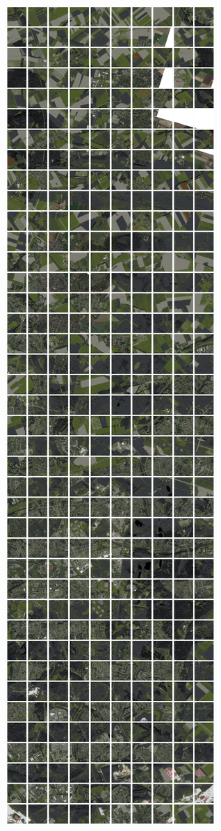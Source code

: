 <html>
<div>
<img src="https://github.com/HakkaTjakka/NL_TILE_MAP/blob/main/18/623/-1017/r.6230.-10170.png" height="44" width="44">
<img src="https://github.com/HakkaTjakka/NL_TILE_MAP/blob/main/18/623/-1017/r.6231.-10170.png" height="44" width="44">
<img src="https://github.com/HakkaTjakka/NL_TILE_MAP/blob/main/18/623/-1017/r.6232.-10170.png" height="44" width="44">
<img src="https://github.com/HakkaTjakka/NL_TILE_MAP/blob/main/18/623/-1017/r.6233.-10170.png" height="44" width="44">
<img src="https://github.com/HakkaTjakka/NL_TILE_MAP/blob/main/18/623/-1017/r.6234.-10170.png" height="44" width="44">
<img src="https://github.com/HakkaTjakka/NL_TILE_MAP/blob/main/18/623/-1017/r.6235.-10170.png" height="44" width="44">
<img src="https://github.com/HakkaTjakka/NL_TILE_MAP/blob/main/18/623/-1017/r.6236.-10170.png" height="44" width="44">
<img src="https://github.com/HakkaTjakka/NL_TILE_MAP/blob/main/18/623/-1017/r.6237.-10170.png" height="44" width="44">
<img src="https://github.com/HakkaTjakka/NL_TILE_MAP/blob/main/18/623/-1017/r.6238.-10170.png" height="44" width="44">
<img src="https://github.com/HakkaTjakka/NL_TILE_MAP/blob/main/18/623/-1017/r.6239.-10170.png" height="44" width="44">
<img src="https://github.com/HakkaTjakka/NL_TILE_MAP/blob/main/18/624/-1017/r.6240.-10170.png" height="44" width="44">
<img src="https://github.com/HakkaTjakka/NL_TILE_MAP/blob/main/18/624/-1017/r.6241.-10170.png" height="44" width="44">
<img src="https://github.com/HakkaTjakka/NL_TILE_MAP/blob/main/18/624/-1017/r.6242.-10170.png" height="44" width="44">
<img src="https://github.com/HakkaTjakka/NL_TILE_MAP/blob/main/18/624/-1017/r.6243.-10170.png" height="44" width="44">
<img src="https://github.com/HakkaTjakka/NL_TILE_MAP/blob/main/18/624/-1017/r.6244.-10170.png" height="44" width="44">
<img src="https://github.com/HakkaTjakka/NL_TILE_MAP/blob/main/18/624/-1017/r.6245.-10170.png" height="44" width="44">
<img src="https://github.com/HakkaTjakka/NL_TILE_MAP/blob/main/18/624/-1017/r.6246.-10170.png" height="44" width="44">
<img src="https://github.com/HakkaTjakka/NL_TILE_MAP/blob/main/18/624/-1017/r.6247.-10170.png" height="44" width="44">
<img src="https://github.com/HakkaTjakka/NL_TILE_MAP/blob/main/18/624/-1017/r.6248.-10170.png" height="44" width="44">
<img src="https://github.com/HakkaTjakka/NL_TILE_MAP/blob/main/18/624/-1017/r.6249.-10170.png" height="44" width="44">
<br>
<img src="https://github.com/HakkaTjakka/NL_TILE_MAP/blob/main/18/623/-1017/r.6230.-10169.png" height="44" width="44">
<img src="https://github.com/HakkaTjakka/NL_TILE_MAP/blob/main/18/623/-1017/r.6231.-10169.png" height="44" width="44">
<img src="https://github.com/HakkaTjakka/NL_TILE_MAP/blob/main/18/623/-1017/r.6232.-10169.png" height="44" width="44">
<img src="https://github.com/HakkaTjakka/NL_TILE_MAP/blob/main/18/623/-1017/r.6233.-10169.png" height="44" width="44">
<img src="https://github.com/HakkaTjakka/NL_TILE_MAP/blob/main/18/623/-1017/r.6234.-10169.png" height="44" width="44">
<img src="https://github.com/HakkaTjakka/NL_TILE_MAP/blob/main/18/623/-1017/r.6235.-10169.png" height="44" width="44">
<img src="https://github.com/HakkaTjakka/NL_TILE_MAP/blob/main/18/623/-1017/r.6236.-10169.png" height="44" width="44">
<img src="https://github.com/HakkaTjakka/NL_TILE_MAP/blob/main/18/623/-1017/r.6237.-10169.png" height="44" width="44">
<img src="https://github.com/HakkaTjakka/NL_TILE_MAP/blob/main/18/623/-1017/r.6238.-10169.png" height="44" width="44">
<img src="https://github.com/HakkaTjakka/NL_TILE_MAP/blob/main/18/623/-1017/r.6239.-10169.png" height="44" width="44">
<img src="https://github.com/HakkaTjakka/NL_TILE_MAP/blob/main/18/624/-1017/r.6240.-10169.png" height="44" width="44">
<img src="https://github.com/HakkaTjakka/NL_TILE_MAP/blob/main/18/624/-1017/r.6241.-10169.png" height="44" width="44">
<img src="https://github.com/HakkaTjakka/NL_TILE_MAP/blob/main/18/624/-1017/r.6242.-10169.png" height="44" width="44">
<img src="https://github.com/HakkaTjakka/NL_TILE_MAP/blob/main/18/624/-1017/r.6243.-10169.png" height="44" width="44">
<img src="https://github.com/HakkaTjakka/NL_TILE_MAP/blob/main/18/624/-1017/r.6244.-10169.png" height="44" width="44">
<img src="https://github.com/HakkaTjakka/NL_TILE_MAP/blob/main/18/624/-1017/r.6245.-10169.png" height="44" width="44">
<img src="https://github.com/HakkaTjakka/NL_TILE_MAP/blob/main/18/624/-1017/r.6246.-10169.png" height="44" width="44">
<img src="https://github.com/HakkaTjakka/NL_TILE_MAP/blob/main/18/624/-1017/r.6247.-10169.png" height="44" width="44">
<img src="https://github.com/HakkaTjakka/NL_TILE_MAP/blob/main/18/624/-1017/r.6248.-10169.png" height="44" width="44">
<img src="https://github.com/HakkaTjakka/NL_TILE_MAP/blob/main/18/624/-1017/r.6249.-10169.png" height="44" width="44">
<br>
<img src="https://github.com/HakkaTjakka/NL_TILE_MAP/blob/main/18/623/-1017/r.6230.-10168.png" height="44" width="44">
<img src="https://github.com/HakkaTjakka/NL_TILE_MAP/blob/main/18/623/-1017/r.6231.-10168.png" height="44" width="44">
<img src="https://github.com/HakkaTjakka/NL_TILE_MAP/blob/main/18/623/-1017/r.6232.-10168.png" height="44" width="44">
<img src="https://github.com/HakkaTjakka/NL_TILE_MAP/blob/main/18/623/-1017/r.6233.-10168.png" height="44" width="44">
<img src="https://github.com/HakkaTjakka/NL_TILE_MAP/blob/main/18/623/-1017/r.6234.-10168.png" height="44" width="44">
<img src="https://github.com/HakkaTjakka/NL_TILE_MAP/blob/main/18/623/-1017/r.6235.-10168.png" height="44" width="44">
<img src="https://github.com/HakkaTjakka/NL_TILE_MAP/blob/main/18/623/-1017/r.6236.-10168.png" height="44" width="44">
<img src="https://github.com/HakkaTjakka/NL_TILE_MAP/blob/main/18/623/-1017/r.6237.-10168.png" height="44" width="44">
<img src="https://github.com/HakkaTjakka/NL_TILE_MAP/blob/main/18/623/-1017/r.6238.-10168.png" height="44" width="44">
<img src="https://github.com/HakkaTjakka/NL_TILE_MAP/blob/main/18/623/-1017/r.6239.-10168.png" height="44" width="44">
<img src="https://github.com/HakkaTjakka/NL_TILE_MAP/blob/main/18/624/-1017/r.6240.-10168.png" height="44" width="44">
<img src="https://github.com/HakkaTjakka/NL_TILE_MAP/blob/main/18/624/-1017/r.6241.-10168.png" height="44" width="44">
<img src="https://github.com/HakkaTjakka/NL_TILE_MAP/blob/main/18/624/-1017/r.6242.-10168.png" height="44" width="44">
<img src="https://github.com/HakkaTjakka/NL_TILE_MAP/blob/main/18/624/-1017/r.6243.-10168.png" height="44" width="44">
<img src="https://github.com/HakkaTjakka/NL_TILE_MAP/blob/main/18/624/-1017/r.6244.-10168.png" height="44" width="44">
<img src="https://github.com/HakkaTjakka/NL_TILE_MAP/blob/main/18/624/-1017/r.6245.-10168.png" height="44" width="44">
<img src="https://github.com/HakkaTjakka/NL_TILE_MAP/blob/main/18/624/-1017/r.6246.-10168.png" height="44" width="44">
<img src="https://github.com/HakkaTjakka/NL_TILE_MAP/blob/main/18/624/-1017/r.6247.-10168.png" height="44" width="44">
<img src="https://github.com/HakkaTjakka/NL_TILE_MAP/blob/main/18/624/-1017/r.6248.-10168.png" height="44" width="44">
<img src="https://github.com/HakkaTjakka/NL_TILE_MAP/blob/main/18/624/-1017/r.6249.-10168.png" height="44" width="44">
<br>
<img src="https://github.com/HakkaTjakka/NL_TILE_MAP/blob/main/18/623/-1017/r.6230.-10167.png" height="44" width="44">
<img src="https://github.com/HakkaTjakka/NL_TILE_MAP/blob/main/18/623/-1017/r.6231.-10167.png" height="44" width="44">
<img src="https://github.com/HakkaTjakka/NL_TILE_MAP/blob/main/18/623/-1017/r.6232.-10167.png" height="44" width="44">
<img src="https://github.com/HakkaTjakka/NL_TILE_MAP/blob/main/18/623/-1017/r.6233.-10167.png" height="44" width="44">
<img src="https://github.com/HakkaTjakka/NL_TILE_MAP/blob/main/18/623/-1017/r.6234.-10167.png" height="44" width="44">
<img src="https://github.com/HakkaTjakka/NL_TILE_MAP/blob/main/18/623/-1017/r.6235.-10167.png" height="44" width="44">
<img src="https://github.com/HakkaTjakka/NL_TILE_MAP/blob/main/18/623/-1017/r.6236.-10167.png" height="44" width="44">
<img src="https://github.com/HakkaTjakka/NL_TILE_MAP/blob/main/18/623/-1017/r.6237.-10167.png" height="44" width="44">
<img src="https://github.com/HakkaTjakka/NL_TILE_MAP/blob/main/18/623/-1017/r.6238.-10167.png" height="44" width="44">
<img src="https://github.com/HakkaTjakka/NL_TILE_MAP/blob/main/18/623/-1017/r.6239.-10167.png" height="44" width="44">
<img src="https://github.com/HakkaTjakka/NL_TILE_MAP/blob/main/18/624/-1017/r.6240.-10167.png" height="44" width="44">
<img src="https://github.com/HakkaTjakka/NL_TILE_MAP/blob/main/18/624/-1017/r.6241.-10167.png" height="44" width="44">
<img src="https://github.com/HakkaTjakka/NL_TILE_MAP/blob/main/18/624/-1017/r.6242.-10167.png" height="44" width="44">
<img src="https://github.com/HakkaTjakka/NL_TILE_MAP/blob/main/18/624/-1017/r.6243.-10167.png" height="44" width="44">
<img src="https://github.com/HakkaTjakka/NL_TILE_MAP/blob/main/18/624/-1017/r.6244.-10167.png" height="44" width="44">
<img src="https://github.com/HakkaTjakka/NL_TILE_MAP/blob/main/18/624/-1017/r.6245.-10167.png" height="44" width="44">
<img src="https://github.com/HakkaTjakka/NL_TILE_MAP/blob/main/18/624/-1017/r.6246.-10167.png" height="44" width="44">
<img src="https://github.com/HakkaTjakka/NL_TILE_MAP/blob/main/18/624/-1017/r.6247.-10167.png" height="44" width="44">
<img src="https://github.com/HakkaTjakka/NL_TILE_MAP/blob/main/18/624/-1017/r.6248.-10167.png" height="44" width="44">
<img src="https://github.com/HakkaTjakka/NL_TILE_MAP/blob/main/18/624/-1017/r.6249.-10167.png" height="44" width="44">
<br>
<img src="https://github.com/HakkaTjakka/NL_TILE_MAP/blob/main/18/623/-1017/r.6230.-10166.png" height="44" width="44">
<img src="https://github.com/HakkaTjakka/NL_TILE_MAP/blob/main/18/623/-1017/r.6231.-10166.png" height="44" width="44">
<img src="https://github.com/HakkaTjakka/NL_TILE_MAP/blob/main/18/623/-1017/r.6232.-10166.png" height="44" width="44">
<img src="https://github.com/HakkaTjakka/NL_TILE_MAP/blob/main/18/623/-1017/r.6233.-10166.png" height="44" width="44">
<img src="https://github.com/HakkaTjakka/NL_TILE_MAP/blob/main/18/623/-1017/r.6234.-10166.png" height="44" width="44">
<img src="https://github.com/HakkaTjakka/NL_TILE_MAP/blob/main/18/623/-1017/r.6235.-10166.png" height="44" width="44">
<img src="https://github.com/HakkaTjakka/NL_TILE_MAP/blob/main/18/623/-1017/r.6236.-10166.png" height="44" width="44">
<img src="https://github.com/HakkaTjakka/NL_TILE_MAP/blob/main/18/623/-1017/r.6237.-10166.png" height="44" width="44">
<img src="https://github.com/HakkaTjakka/NL_TILE_MAP/blob/main/18/623/-1017/r.6238.-10166.png" height="44" width="44">
<img src="https://github.com/HakkaTjakka/NL_TILE_MAP/blob/main/18/623/-1017/r.6239.-10166.png" height="44" width="44">
<img src="https://github.com/HakkaTjakka/NL_TILE_MAP/blob/main/18/624/-1017/r.6240.-10166.png" height="44" width="44">
<img src="https://github.com/HakkaTjakka/NL_TILE_MAP/blob/main/18/624/-1017/r.6241.-10166.png" height="44" width="44">
<img src="https://github.com/HakkaTjakka/NL_TILE_MAP/blob/main/18/624/-1017/r.6242.-10166.png" height="44" width="44">
<img src="https://github.com/HakkaTjakka/NL_TILE_MAP/blob/main/18/624/-1017/r.6243.-10166.png" height="44" width="44">
<img src="https://github.com/HakkaTjakka/NL_TILE_MAP/blob/main/18/624/-1017/r.6244.-10166.png" height="44" width="44">
<img src="https://github.com/HakkaTjakka/NL_TILE_MAP/blob/main/18/624/-1017/r.6245.-10166.png" height="44" width="44">
<img src="https://github.com/HakkaTjakka/NL_TILE_MAP/blob/main/18/624/-1017/r.6246.-10166.png" height="44" width="44">
<img src="https://github.com/HakkaTjakka/NL_TILE_MAP/blob/main/18/624/-1017/r.6247.-10166.png" height="44" width="44">
<img src="https://github.com/HakkaTjakka/NL_TILE_MAP/blob/main/18/624/-1017/r.6248.-10166.png" height="44" width="44">
<img src="https://github.com/HakkaTjakka/NL_TILE_MAP/blob/main/18/624/-1017/r.6249.-10166.png" height="44" width="44">
<br>
<img src="https://github.com/HakkaTjakka/NL_TILE_MAP/blob/main/18/623/-1017/r.6230.-10165.png" height="44" width="44">
<img src="https://github.com/HakkaTjakka/NL_TILE_MAP/blob/main/18/623/-1017/r.6231.-10165.png" height="44" width="44">
<img src="https://github.com/HakkaTjakka/NL_TILE_MAP/blob/main/18/623/-1017/r.6232.-10165.png" height="44" width="44">
<img src="https://github.com/HakkaTjakka/NL_TILE_MAP/blob/main/18/623/-1017/r.6233.-10165.png" height="44" width="44">
<img src="https://github.com/HakkaTjakka/NL_TILE_MAP/blob/main/18/623/-1017/r.6234.-10165.png" height="44" width="44">
<img src="https://github.com/HakkaTjakka/NL_TILE_MAP/blob/main/18/623/-1017/r.6235.-10165.png" height="44" width="44">
<img src="https://github.com/HakkaTjakka/NL_TILE_MAP/blob/main/18/623/-1017/r.6236.-10165.png" height="44" width="44">
<img src="https://github.com/HakkaTjakka/NL_TILE_MAP/blob/main/18/623/-1017/r.6237.-10165.png" height="44" width="44">
<img src="https://github.com/HakkaTjakka/NL_TILE_MAP/blob/main/18/623/-1017/r.6238.-10165.png" height="44" width="44">
<img src="https://github.com/HakkaTjakka/NL_TILE_MAP/blob/main/18/623/-1017/r.6239.-10165.png" height="44" width="44">
<img src="https://github.com/HakkaTjakka/NL_TILE_MAP/blob/main/18/624/-1017/r.6240.-10165.png" height="44" width="44">
<img src="https://github.com/HakkaTjakka/NL_TILE_MAP/blob/main/18/624/-1017/r.6241.-10165.png" height="44" width="44">
<img src="https://github.com/HakkaTjakka/NL_TILE_MAP/blob/main/18/624/-1017/r.6242.-10165.png" height="44" width="44">
<img src="https://github.com/HakkaTjakka/NL_TILE_MAP/blob/main/18/624/-1017/r.6243.-10165.png" height="44" width="44">
<img src="https://github.com/HakkaTjakka/NL_TILE_MAP/blob/main/18/624/-1017/r.6244.-10165.png" height="44" width="44">
<img src="https://github.com/HakkaTjakka/NL_TILE_MAP/blob/main/18/624/-1017/r.6245.-10165.png" height="44" width="44">
<img src="https://github.com/HakkaTjakka/NL_TILE_MAP/blob/main/18/624/-1017/r.6246.-10165.png" height="44" width="44">
<img src="https://github.com/HakkaTjakka/NL_TILE_MAP/blob/main/18/624/-1017/r.6247.-10165.png" height="44" width="44">
<img src="https://github.com/HakkaTjakka/NL_TILE_MAP/blob/main/18/624/-1017/r.6248.-10165.png" height="44" width="44">
<img src="https://github.com/HakkaTjakka/NL_TILE_MAP/blob/main/18/624/-1017/r.6249.-10165.png" height="44" width="44">
<br>
<img src="https://github.com/HakkaTjakka/NL_TILE_MAP/blob/main/18/623/-1017/r.6230.-10164.png" height="44" width="44">
<img src="https://github.com/HakkaTjakka/NL_TILE_MAP/blob/main/18/623/-1017/r.6231.-10164.png" height="44" width="44">
<img src="https://github.com/HakkaTjakka/NL_TILE_MAP/blob/main/18/623/-1017/r.6232.-10164.png" height="44" width="44">
<img src="https://github.com/HakkaTjakka/NL_TILE_MAP/blob/main/18/623/-1017/r.6233.-10164.png" height="44" width="44">
<img src="https://github.com/HakkaTjakka/NL_TILE_MAP/blob/main/18/623/-1017/r.6234.-10164.png" height="44" width="44">
<img src="https://github.com/HakkaTjakka/NL_TILE_MAP/blob/main/18/623/-1017/r.6235.-10164.png" height="44" width="44">
<img src="https://github.com/HakkaTjakka/NL_TILE_MAP/blob/main/18/623/-1017/r.6236.-10164.png" height="44" width="44">
<img src="https://github.com/HakkaTjakka/NL_TILE_MAP/blob/main/18/623/-1017/r.6237.-10164.png" height="44" width="44">
<img src="https://github.com/HakkaTjakka/NL_TILE_MAP/blob/main/18/623/-1017/r.6238.-10164.png" height="44" width="44">
<img src="https://github.com/HakkaTjakka/NL_TILE_MAP/blob/main/18/623/-1017/r.6239.-10164.png" height="44" width="44">
<img src="https://github.com/HakkaTjakka/NL_TILE_MAP/blob/main/18/624/-1017/r.6240.-10164.png" height="44" width="44">
<img src="https://github.com/HakkaTjakka/NL_TILE_MAP/blob/main/18/624/-1017/r.6241.-10164.png" height="44" width="44">
<img src="https://github.com/HakkaTjakka/NL_TILE_MAP/blob/main/18/624/-1017/r.6242.-10164.png" height="44" width="44">
<img src="https://github.com/HakkaTjakka/NL_TILE_MAP/blob/main/18/624/-1017/r.6243.-10164.png" height="44" width="44">
<img src="https://github.com/HakkaTjakka/NL_TILE_MAP/blob/main/18/624/-1017/r.6244.-10164.png" height="44" width="44">
<img src="https://github.com/HakkaTjakka/NL_TILE_MAP/blob/main/18/624/-1017/r.6245.-10164.png" height="44" width="44">
<img src="https://github.com/HakkaTjakka/NL_TILE_MAP/blob/main/18/624/-1017/r.6246.-10164.png" height="44" width="44">
<img src="https://github.com/HakkaTjakka/NL_TILE_MAP/blob/main/18/624/-1017/r.6247.-10164.png" height="44" width="44">
<img src="https://github.com/HakkaTjakka/NL_TILE_MAP/blob/main/18/624/-1017/r.6248.-10164.png" height="44" width="44">
<img src="https://github.com/HakkaTjakka/NL_TILE_MAP/blob/main/18/624/-1017/r.6249.-10164.png" height="44" width="44">
<br>
<img src="https://github.com/HakkaTjakka/NL_TILE_MAP/blob/main/18/623/-1017/r.6230.-10163.png" height="44" width="44">
<img src="https://github.com/HakkaTjakka/NL_TILE_MAP/blob/main/18/623/-1017/r.6231.-10163.png" height="44" width="44">
<img src="https://github.com/HakkaTjakka/NL_TILE_MAP/blob/main/18/623/-1017/r.6232.-10163.png" height="44" width="44">
<img src="https://github.com/HakkaTjakka/NL_TILE_MAP/blob/main/18/623/-1017/r.6233.-10163.png" height="44" width="44">
<img src="https://github.com/HakkaTjakka/NL_TILE_MAP/blob/main/18/623/-1017/r.6234.-10163.png" height="44" width="44">
<img src="https://github.com/HakkaTjakka/NL_TILE_MAP/blob/main/18/623/-1017/r.6235.-10163.png" height="44" width="44">
<img src="https://github.com/HakkaTjakka/NL_TILE_MAP/blob/main/18/623/-1017/r.6236.-10163.png" height="44" width="44">
<img src="https://github.com/HakkaTjakka/NL_TILE_MAP/blob/main/18/623/-1017/r.6237.-10163.png" height="44" width="44">
<img src="https://github.com/HakkaTjakka/NL_TILE_MAP/blob/main/18/623/-1017/r.6238.-10163.png" height="44" width="44">
<img src="https://github.com/HakkaTjakka/NL_TILE_MAP/blob/main/18/623/-1017/r.6239.-10163.png" height="44" width="44">
<img src="https://github.com/HakkaTjakka/NL_TILE_MAP/blob/main/18/624/-1017/r.6240.-10163.png" height="44" width="44">
<img src="https://github.com/HakkaTjakka/NL_TILE_MAP/blob/main/18/624/-1017/r.6241.-10163.png" height="44" width="44">
<img src="https://github.com/HakkaTjakka/NL_TILE_MAP/blob/main/18/624/-1017/r.6242.-10163.png" height="44" width="44">
<img src="https://github.com/HakkaTjakka/NL_TILE_MAP/blob/main/18/624/-1017/r.6243.-10163.png" height="44" width="44">
<img src="https://github.com/HakkaTjakka/NL_TILE_MAP/blob/main/18/624/-1017/r.6244.-10163.png" height="44" width="44">
<img src="https://github.com/HakkaTjakka/NL_TILE_MAP/blob/main/18/624/-1017/r.6245.-10163.png" height="44" width="44">
<img src="https://github.com/HakkaTjakka/NL_TILE_MAP/blob/main/18/624/-1017/r.6246.-10163.png" height="44" width="44">
<img src="https://github.com/HakkaTjakka/NL_TILE_MAP/blob/main/18/624/-1017/r.6247.-10163.png" height="44" width="44">
<img src="https://github.com/HakkaTjakka/NL_TILE_MAP/blob/main/18/624/-1017/r.6248.-10163.png" height="44" width="44">
<img src="https://github.com/HakkaTjakka/NL_TILE_MAP/blob/main/18/624/-1017/r.6249.-10163.png" height="44" width="44">
<br>
<img src="https://github.com/HakkaTjakka/NL_TILE_MAP/blob/main/18/623/-1017/r.6230.-10162.png" height="44" width="44">
<img src="https://github.com/HakkaTjakka/NL_TILE_MAP/blob/main/18/623/-1017/r.6231.-10162.png" height="44" width="44">
<img src="https://github.com/HakkaTjakka/NL_TILE_MAP/blob/main/18/623/-1017/r.6232.-10162.png" height="44" width="44">
<img src="https://github.com/HakkaTjakka/NL_TILE_MAP/blob/main/18/623/-1017/r.6233.-10162.png" height="44" width="44">
<img src="https://github.com/HakkaTjakka/NL_TILE_MAP/blob/main/18/623/-1017/r.6234.-10162.png" height="44" width="44">
<img src="https://github.com/HakkaTjakka/NL_TILE_MAP/blob/main/18/623/-1017/r.6235.-10162.png" height="44" width="44">
<img src="https://github.com/HakkaTjakka/NL_TILE_MAP/blob/main/18/623/-1017/r.6236.-10162.png" height="44" width="44">
<img src="https://github.com/HakkaTjakka/NL_TILE_MAP/blob/main/18/623/-1017/r.6237.-10162.png" height="44" width="44">
<img src="https://github.com/HakkaTjakka/NL_TILE_MAP/blob/main/18/623/-1017/r.6238.-10162.png" height="44" width="44">
<img src="https://github.com/HakkaTjakka/NL_TILE_MAP/blob/main/18/623/-1017/r.6239.-10162.png" height="44" width="44">
<img src="https://github.com/HakkaTjakka/NL_TILE_MAP/blob/main/18/624/-1017/r.6240.-10162.png" height="44" width="44">
<img src="https://github.com/HakkaTjakka/NL_TILE_MAP/blob/main/18/624/-1017/r.6241.-10162.png" height="44" width="44">
<img src="https://github.com/HakkaTjakka/NL_TILE_MAP/blob/main/18/624/-1017/r.6242.-10162.png" height="44" width="44">
<img src="https://github.com/HakkaTjakka/NL_TILE_MAP/blob/main/18/624/-1017/r.6243.-10162.png" height="44" width="44">
<img src="https://github.com/HakkaTjakka/NL_TILE_MAP/blob/main/18/624/-1017/r.6244.-10162.png" height="44" width="44">
<img src="https://github.com/HakkaTjakka/NL_TILE_MAP/blob/main/18/624/-1017/r.6245.-10162.png" height="44" width="44">
<img src="https://github.com/HakkaTjakka/NL_TILE_MAP/blob/main/18/624/-1017/r.6246.-10162.png" height="44" width="44">
<img src="https://github.com/HakkaTjakka/NL_TILE_MAP/blob/main/18/624/-1017/r.6247.-10162.png" height="44" width="44">
<img src="https://github.com/HakkaTjakka/NL_TILE_MAP/blob/main/18/624/-1017/r.6248.-10162.png" height="44" width="44">
<img src="https://github.com/HakkaTjakka/NL_TILE_MAP/blob/main/18/624/-1017/r.6249.-10162.png" height="44" width="44">
<br>
<img src="https://github.com/HakkaTjakka/NL_TILE_MAP/blob/main/18/623/-1017/r.6230.-10161.png" height="44" width="44">
<img src="https://github.com/HakkaTjakka/NL_TILE_MAP/blob/main/18/623/-1017/r.6231.-10161.png" height="44" width="44">
<img src="https://github.com/HakkaTjakka/NL_TILE_MAP/blob/main/18/623/-1017/r.6232.-10161.png" height="44" width="44">
<img src="https://github.com/HakkaTjakka/NL_TILE_MAP/blob/main/18/623/-1017/r.6233.-10161.png" height="44" width="44">
<img src="https://github.com/HakkaTjakka/NL_TILE_MAP/blob/main/18/623/-1017/r.6234.-10161.png" height="44" width="44">
<img src="https://github.com/HakkaTjakka/NL_TILE_MAP/blob/main/18/623/-1017/r.6235.-10161.png" height="44" width="44">
<img src="https://github.com/HakkaTjakka/NL_TILE_MAP/blob/main/18/623/-1017/r.6236.-10161.png" height="44" width="44">
<img src="https://github.com/HakkaTjakka/NL_TILE_MAP/blob/main/18/623/-1017/r.6237.-10161.png" height="44" width="44">
<img src="https://github.com/HakkaTjakka/NL_TILE_MAP/blob/main/18/623/-1017/r.6238.-10161.png" height="44" width="44">
<img src="https://github.com/HakkaTjakka/NL_TILE_MAP/blob/main/18/623/-1017/r.6239.-10161.png" height="44" width="44">
<img src="https://github.com/HakkaTjakka/NL_TILE_MAP/blob/main/18/624/-1017/r.6240.-10161.png" height="44" width="44">
<img src="https://github.com/HakkaTjakka/NL_TILE_MAP/blob/main/18/624/-1017/r.6241.-10161.png" height="44" width="44">
<img src="https://github.com/HakkaTjakka/NL_TILE_MAP/blob/main/18/624/-1017/r.6242.-10161.png" height="44" width="44">
<img src="https://github.com/HakkaTjakka/NL_TILE_MAP/blob/main/18/624/-1017/r.6243.-10161.png" height="44" width="44">
<img src="https://github.com/HakkaTjakka/NL_TILE_MAP/blob/main/18/624/-1017/r.6244.-10161.png" height="44" width="44">
<img src="https://github.com/HakkaTjakka/NL_TILE_MAP/blob/main/18/624/-1017/r.6245.-10161.png" height="44" width="44">
<img src="https://github.com/HakkaTjakka/NL_TILE_MAP/blob/main/18/624/-1017/r.6246.-10161.png" height="44" width="44">
<img src="https://github.com/HakkaTjakka/NL_TILE_MAP/blob/main/18/624/-1017/r.6247.-10161.png" height="44" width="44">
<img src="https://github.com/HakkaTjakka/NL_TILE_MAP/blob/main/18/624/-1017/r.6248.-10161.png" height="44" width="44">
<img src="https://github.com/HakkaTjakka/NL_TILE_MAP/blob/main/18/624/-1017/r.6249.-10161.png" height="44" width="44">
<br>
<img src="https://github.com/HakkaTjakka/NL_TILE_MAP/blob/main/18/623/-1016/r.6230.-10160.png" height="44" width="44">
<img src="https://github.com/HakkaTjakka/NL_TILE_MAP/blob/main/18/623/-1016/r.6231.-10160.png" height="44" width="44">
<img src="https://github.com/HakkaTjakka/NL_TILE_MAP/blob/main/18/623/-1016/r.6232.-10160.png" height="44" width="44">
<img src="https://github.com/HakkaTjakka/NL_TILE_MAP/blob/main/18/623/-1016/r.6233.-10160.png" height="44" width="44">
<img src="https://github.com/HakkaTjakka/NL_TILE_MAP/blob/main/18/623/-1016/r.6234.-10160.png" height="44" width="44">
<img src="https://github.com/HakkaTjakka/NL_TILE_MAP/blob/main/18/623/-1016/r.6235.-10160.png" height="44" width="44">
<img src="https://github.com/HakkaTjakka/NL_TILE_MAP/blob/main/18/623/-1016/r.6236.-10160.png" height="44" width="44">
<img src="https://github.com/HakkaTjakka/NL_TILE_MAP/blob/main/18/623/-1016/r.6237.-10160.png" height="44" width="44">
<img src="https://github.com/HakkaTjakka/NL_TILE_MAP/blob/main/18/623/-1016/r.6238.-10160.png" height="44" width="44">
<img src="https://github.com/HakkaTjakka/NL_TILE_MAP/blob/main/18/623/-1016/r.6239.-10160.png" height="44" width="44">
<img src="https://github.com/HakkaTjakka/NL_TILE_MAP/blob/main/18/624/-1016/r.6240.-10160.png" height="44" width="44">
<img src="https://github.com/HakkaTjakka/NL_TILE_MAP/blob/main/18/624/-1016/r.6241.-10160.png" height="44" width="44">
<img src="https://github.com/HakkaTjakka/NL_TILE_MAP/blob/main/18/624/-1016/r.6242.-10160.png" height="44" width="44">
<img src="https://github.com/HakkaTjakka/NL_TILE_MAP/blob/main/18/624/-1016/r.6243.-10160.png" height="44" width="44">
<img src="https://github.com/HakkaTjakka/NL_TILE_MAP/blob/main/18/624/-1016/r.6244.-10160.png" height="44" width="44">
<img src="https://github.com/HakkaTjakka/NL_TILE_MAP/blob/main/18/624/-1016/r.6245.-10160.png" height="44" width="44">
<img src="https://github.com/HakkaTjakka/NL_TILE_MAP/blob/main/18/624/-1016/r.6246.-10160.png" height="44" width="44">
<img src="https://github.com/HakkaTjakka/NL_TILE_MAP/blob/main/18/624/-1016/r.6247.-10160.png" height="44" width="44">
<img src="https://github.com/HakkaTjakka/NL_TILE_MAP/blob/main/18/624/-1016/r.6248.-10160.png" height="44" width="44">
<img src="https://github.com/HakkaTjakka/NL_TILE_MAP/blob/main/18/624/-1016/r.6249.-10160.png" height="44" width="44">
<br>
<img src="https://github.com/HakkaTjakka/NL_TILE_MAP/blob/main/18/623/-1016/r.6230.-10159.png" height="44" width="44">
<img src="https://github.com/HakkaTjakka/NL_TILE_MAP/blob/main/18/623/-1016/r.6231.-10159.png" height="44" width="44">
<img src="https://github.com/HakkaTjakka/NL_TILE_MAP/blob/main/18/623/-1016/r.6232.-10159.png" height="44" width="44">
<img src="https://github.com/HakkaTjakka/NL_TILE_MAP/blob/main/18/623/-1016/r.6233.-10159.png" height="44" width="44">
<img src="https://github.com/HakkaTjakka/NL_TILE_MAP/blob/main/18/623/-1016/r.6234.-10159.png" height="44" width="44">
<img src="https://github.com/HakkaTjakka/NL_TILE_MAP/blob/main/18/623/-1016/r.6235.-10159.png" height="44" width="44">
<img src="https://github.com/HakkaTjakka/NL_TILE_MAP/blob/main/18/623/-1016/r.6236.-10159.png" height="44" width="44">
<img src="https://github.com/HakkaTjakka/NL_TILE_MAP/blob/main/18/623/-1016/r.6237.-10159.png" height="44" width="44">
<img src="https://github.com/HakkaTjakka/NL_TILE_MAP/blob/main/18/623/-1016/r.6238.-10159.png" height="44" width="44">
<img src="https://github.com/HakkaTjakka/NL_TILE_MAP/blob/main/18/623/-1016/r.6239.-10159.png" height="44" width="44">
<img src="https://github.com/HakkaTjakka/NL_TILE_MAP/blob/main/18/624/-1016/r.6240.-10159.png" height="44" width="44">
<img src="https://github.com/HakkaTjakka/NL_TILE_MAP/blob/main/18/624/-1016/r.6241.-10159.png" height="44" width="44">
<img src="https://github.com/HakkaTjakka/NL_TILE_MAP/blob/main/18/624/-1016/r.6242.-10159.png" height="44" width="44">
<img src="https://github.com/HakkaTjakka/NL_TILE_MAP/blob/main/18/624/-1016/r.6243.-10159.png" height="44" width="44">
<img src="https://github.com/HakkaTjakka/NL_TILE_MAP/blob/main/18/624/-1016/r.6244.-10159.png" height="44" width="44">
<img src="https://github.com/HakkaTjakka/NL_TILE_MAP/blob/main/18/624/-1016/r.6245.-10159.png" height="44" width="44">
<img src="https://github.com/HakkaTjakka/NL_TILE_MAP/blob/main/18/624/-1016/r.6246.-10159.png" height="44" width="44">
<img src="https://github.com/HakkaTjakka/NL_TILE_MAP/blob/main/18/624/-1016/r.6247.-10159.png" height="44" width="44">
<img src="https://github.com/HakkaTjakka/NL_TILE_MAP/blob/main/18/624/-1016/r.6248.-10159.png" height="44" width="44">
<img src="https://github.com/HakkaTjakka/NL_TILE_MAP/blob/main/18/624/-1016/r.6249.-10159.png" height="44" width="44">
<br>
<img src="https://github.com/HakkaTjakka/NL_TILE_MAP/blob/main/18/623/-1016/r.6230.-10158.png" height="44" width="44">
<img src="https://github.com/HakkaTjakka/NL_TILE_MAP/blob/main/18/623/-1016/r.6231.-10158.png" height="44" width="44">
<img src="https://github.com/HakkaTjakka/NL_TILE_MAP/blob/main/18/623/-1016/r.6232.-10158.png" height="44" width="44">
<img src="https://github.com/HakkaTjakka/NL_TILE_MAP/blob/main/18/623/-1016/r.6233.-10158.png" height="44" width="44">
<img src="https://github.com/HakkaTjakka/NL_TILE_MAP/blob/main/18/623/-1016/r.6234.-10158.png" height="44" width="44">
<img src="https://github.com/HakkaTjakka/NL_TILE_MAP/blob/main/18/623/-1016/r.6235.-10158.png" height="44" width="44">
<img src="https://github.com/HakkaTjakka/NL_TILE_MAP/blob/main/18/623/-1016/r.6236.-10158.png" height="44" width="44">
<img src="https://github.com/HakkaTjakka/NL_TILE_MAP/blob/main/18/623/-1016/r.6237.-10158.png" height="44" width="44">
<img src="https://github.com/HakkaTjakka/NL_TILE_MAP/blob/main/18/623/-1016/r.6238.-10158.png" height="44" width="44">
<img src="https://github.com/HakkaTjakka/NL_TILE_MAP/blob/main/18/623/-1016/r.6239.-10158.png" height="44" width="44">
<img src="https://github.com/HakkaTjakka/NL_TILE_MAP/blob/main/18/624/-1016/r.6240.-10158.png" height="44" width="44">
<img src="https://github.com/HakkaTjakka/NL_TILE_MAP/blob/main/18/624/-1016/r.6241.-10158.png" height="44" width="44">
<img src="https://github.com/HakkaTjakka/NL_TILE_MAP/blob/main/18/624/-1016/r.6242.-10158.png" height="44" width="44">
<img src="https://github.com/HakkaTjakka/NL_TILE_MAP/blob/main/18/624/-1016/r.6243.-10158.png" height="44" width="44">
<img src="https://github.com/HakkaTjakka/NL_TILE_MAP/blob/main/18/624/-1016/r.6244.-10158.png" height="44" width="44">
<img src="https://github.com/HakkaTjakka/NL_TILE_MAP/blob/main/18/624/-1016/r.6245.-10158.png" height="44" width="44">
<img src="https://github.com/HakkaTjakka/NL_TILE_MAP/blob/main/18/624/-1016/r.6246.-10158.png" height="44" width="44">
<img src="https://github.com/HakkaTjakka/NL_TILE_MAP/blob/main/18/624/-1016/r.6247.-10158.png" height="44" width="44">
<img src="https://github.com/HakkaTjakka/NL_TILE_MAP/blob/main/18/624/-1016/r.6248.-10158.png" height="44" width="44">
<img src="https://github.com/HakkaTjakka/NL_TILE_MAP/blob/main/18/624/-1016/r.6249.-10158.png" height="44" width="44">
<br>
<img src="https://github.com/HakkaTjakka/NL_TILE_MAP/blob/main/18/623/-1016/r.6230.-10157.png" height="44" width="44">
<img src="https://github.com/HakkaTjakka/NL_TILE_MAP/blob/main/18/623/-1016/r.6231.-10157.png" height="44" width="44">
<img src="https://github.com/HakkaTjakka/NL_TILE_MAP/blob/main/18/623/-1016/r.6232.-10157.png" height="44" width="44">
<img src="https://github.com/HakkaTjakka/NL_TILE_MAP/blob/main/18/623/-1016/r.6233.-10157.png" height="44" width="44">
<img src="https://github.com/HakkaTjakka/NL_TILE_MAP/blob/main/18/623/-1016/r.6234.-10157.png" height="44" width="44">
<img src="https://github.com/HakkaTjakka/NL_TILE_MAP/blob/main/18/623/-1016/r.6235.-10157.png" height="44" width="44">
<img src="https://github.com/HakkaTjakka/NL_TILE_MAP/blob/main/18/623/-1016/r.6236.-10157.png" height="44" width="44">
<img src="https://github.com/HakkaTjakka/NL_TILE_MAP/blob/main/18/623/-1016/r.6237.-10157.png" height="44" width="44">
<img src="https://github.com/HakkaTjakka/NL_TILE_MAP/blob/main/18/623/-1016/r.6238.-10157.png" height="44" width="44">
<img src="https://github.com/HakkaTjakka/NL_TILE_MAP/blob/main/18/623/-1016/r.6239.-10157.png" height="44" width="44">
<img src="https://github.com/HakkaTjakka/NL_TILE_MAP/blob/main/18/624/-1016/r.6240.-10157.png" height="44" width="44">
<img src="https://github.com/HakkaTjakka/NL_TILE_MAP/blob/main/18/624/-1016/r.6241.-10157.png" height="44" width="44">
<img src="https://github.com/HakkaTjakka/NL_TILE_MAP/blob/main/18/624/-1016/r.6242.-10157.png" height="44" width="44">
<img src="https://github.com/HakkaTjakka/NL_TILE_MAP/blob/main/18/624/-1016/r.6243.-10157.png" height="44" width="44">
<img src="https://github.com/HakkaTjakka/NL_TILE_MAP/blob/main/18/624/-1016/r.6244.-10157.png" height="44" width="44">
<img src="https://github.com/HakkaTjakka/NL_TILE_MAP/blob/main/18/624/-1016/r.6245.-10157.png" height="44" width="44">
<img src="https://github.com/HakkaTjakka/NL_TILE_MAP/blob/main/18/624/-1016/r.6246.-10157.png" height="44" width="44">
<img src="https://github.com/HakkaTjakka/NL_TILE_MAP/blob/main/18/624/-1016/r.6247.-10157.png" height="44" width="44">
<img src="https://github.com/HakkaTjakka/NL_TILE_MAP/blob/main/18/624/-1016/r.6248.-10157.png" height="44" width="44">
<img src="https://github.com/HakkaTjakka/NL_TILE_MAP/blob/main/18/624/-1016/r.6249.-10157.png" height="44" width="44">
<br>
<img src="https://github.com/HakkaTjakka/NL_TILE_MAP/blob/main/18/623/-1016/r.6230.-10156.png" height="44" width="44">
<img src="https://github.com/HakkaTjakka/NL_TILE_MAP/blob/main/18/623/-1016/r.6231.-10156.png" height="44" width="44">
<img src="https://github.com/HakkaTjakka/NL_TILE_MAP/blob/main/18/623/-1016/r.6232.-10156.png" height="44" width="44">
<img src="https://github.com/HakkaTjakka/NL_TILE_MAP/blob/main/18/623/-1016/r.6233.-10156.png" height="44" width="44">
<img src="https://github.com/HakkaTjakka/NL_TILE_MAP/blob/main/18/623/-1016/r.6234.-10156.png" height="44" width="44">
<img src="https://github.com/HakkaTjakka/NL_TILE_MAP/blob/main/18/623/-1016/r.6235.-10156.png" height="44" width="44">
<img src="https://github.com/HakkaTjakka/NL_TILE_MAP/blob/main/18/623/-1016/r.6236.-10156.png" height="44" width="44">
<img src="https://github.com/HakkaTjakka/NL_TILE_MAP/blob/main/18/623/-1016/r.6237.-10156.png" height="44" width="44">
<img src="https://github.com/HakkaTjakka/NL_TILE_MAP/blob/main/18/623/-1016/r.6238.-10156.png" height="44" width="44">
<img src="https://github.com/HakkaTjakka/NL_TILE_MAP/blob/main/18/623/-1016/r.6239.-10156.png" height="44" width="44">
<img src="https://github.com/HakkaTjakka/NL_TILE_MAP/blob/main/18/624/-1016/r.6240.-10156.png" height="44" width="44">
<img src="https://github.com/HakkaTjakka/NL_TILE_MAP/blob/main/18/624/-1016/r.6241.-10156.png" height="44" width="44">
<img src="https://github.com/HakkaTjakka/NL_TILE_MAP/blob/main/18/624/-1016/r.6242.-10156.png" height="44" width="44">
<img src="https://github.com/HakkaTjakka/NL_TILE_MAP/blob/main/18/624/-1016/r.6243.-10156.png" height="44" width="44">
<img src="https://github.com/HakkaTjakka/NL_TILE_MAP/blob/main/18/624/-1016/r.6244.-10156.png" height="44" width="44">
<img src="https://github.com/HakkaTjakka/NL_TILE_MAP/blob/main/18/624/-1016/r.6245.-10156.png" height="44" width="44">
<img src="https://github.com/HakkaTjakka/NL_TILE_MAP/blob/main/18/624/-1016/r.6246.-10156.png" height="44" width="44">
<img src="https://github.com/HakkaTjakka/NL_TILE_MAP/blob/main/18/624/-1016/r.6247.-10156.png" height="44" width="44">
<img src="https://github.com/HakkaTjakka/NL_TILE_MAP/blob/main/18/624/-1016/r.6248.-10156.png" height="44" width="44">
<img src="https://github.com/HakkaTjakka/NL_TILE_MAP/blob/main/18/624/-1016/r.6249.-10156.png" height="44" width="44">
<br>
<img src="https://github.com/HakkaTjakka/NL_TILE_MAP/blob/main/18/623/-1016/r.6230.-10155.png" height="44" width="44">
<img src="https://github.com/HakkaTjakka/NL_TILE_MAP/blob/main/18/623/-1016/r.6231.-10155.png" height="44" width="44">
<img src="https://github.com/HakkaTjakka/NL_TILE_MAP/blob/main/18/623/-1016/r.6232.-10155.png" height="44" width="44">
<img src="https://github.com/HakkaTjakka/NL_TILE_MAP/blob/main/18/623/-1016/r.6233.-10155.png" height="44" width="44">
<img src="https://github.com/HakkaTjakka/NL_TILE_MAP/blob/main/18/623/-1016/r.6234.-10155.png" height="44" width="44">
<img src="https://github.com/HakkaTjakka/NL_TILE_MAP/blob/main/18/623/-1016/r.6235.-10155.png" height="44" width="44">
<img src="https://github.com/HakkaTjakka/NL_TILE_MAP/blob/main/18/623/-1016/r.6236.-10155.png" height="44" width="44">
<img src="https://github.com/HakkaTjakka/NL_TILE_MAP/blob/main/18/623/-1016/r.6237.-10155.png" height="44" width="44">
<img src="https://github.com/HakkaTjakka/NL_TILE_MAP/blob/main/18/623/-1016/r.6238.-10155.png" height="44" width="44">
<img src="https://github.com/HakkaTjakka/NL_TILE_MAP/blob/main/18/623/-1016/r.6239.-10155.png" height="44" width="44">
<img src="https://github.com/HakkaTjakka/NL_TILE_MAP/blob/main/18/624/-1016/r.6240.-10155.png" height="44" width="44">
<img src="https://github.com/HakkaTjakka/NL_TILE_MAP/blob/main/18/624/-1016/r.6241.-10155.png" height="44" width="44">
<img src="https://github.com/HakkaTjakka/NL_TILE_MAP/blob/main/18/624/-1016/r.6242.-10155.png" height="44" width="44">
<img src="https://github.com/HakkaTjakka/NL_TILE_MAP/blob/main/18/624/-1016/r.6243.-10155.png" height="44" width="44">
<img src="https://github.com/HakkaTjakka/NL_TILE_MAP/blob/main/18/624/-1016/r.6244.-10155.png" height="44" width="44">
<img src="https://github.com/HakkaTjakka/NL_TILE_MAP/blob/main/18/624/-1016/r.6245.-10155.png" height="44" width="44">
<img src="https://github.com/HakkaTjakka/NL_TILE_MAP/blob/main/18/624/-1016/r.6246.-10155.png" height="44" width="44">
<img src="https://github.com/HakkaTjakka/NL_TILE_MAP/blob/main/18/624/-1016/r.6247.-10155.png" height="44" width="44">
<img src="https://github.com/HakkaTjakka/NL_TILE_MAP/blob/main/18/624/-1016/r.6248.-10155.png" height="44" width="44">
<img src="https://github.com/HakkaTjakka/NL_TILE_MAP/blob/main/18/624/-1016/r.6249.-10155.png" height="44" width="44">
<br>
<img src="https://github.com/HakkaTjakka/NL_TILE_MAP/blob/main/18/623/-1016/r.6230.-10154.png" height="44" width="44">
<img src="https://github.com/HakkaTjakka/NL_TILE_MAP/blob/main/18/623/-1016/r.6231.-10154.png" height="44" width="44">
<img src="https://github.com/HakkaTjakka/NL_TILE_MAP/blob/main/18/623/-1016/r.6232.-10154.png" height="44" width="44">
<img src="https://github.com/HakkaTjakka/NL_TILE_MAP/blob/main/18/623/-1016/r.6233.-10154.png" height="44" width="44">
<img src="https://github.com/HakkaTjakka/NL_TILE_MAP/blob/main/18/623/-1016/r.6234.-10154.png" height="44" width="44">
<img src="https://github.com/HakkaTjakka/NL_TILE_MAP/blob/main/18/623/-1016/r.6235.-10154.png" height="44" width="44">
<img src="https://github.com/HakkaTjakka/NL_TILE_MAP/blob/main/18/623/-1016/r.6236.-10154.png" height="44" width="44">
<img src="https://github.com/HakkaTjakka/NL_TILE_MAP/blob/main/18/623/-1016/r.6237.-10154.png" height="44" width="44">
<img src="https://github.com/HakkaTjakka/NL_TILE_MAP/blob/main/18/623/-1016/r.6238.-10154.png" height="44" width="44">
<img src="https://github.com/HakkaTjakka/NL_TILE_MAP/blob/main/18/623/-1016/r.6239.-10154.png" height="44" width="44">
<img src="https://github.com/HakkaTjakka/NL_TILE_MAP/blob/main/18/624/-1016/r.6240.-10154.png" height="44" width="44">
<img src="https://github.com/HakkaTjakka/NL_TILE_MAP/blob/main/18/624/-1016/r.6241.-10154.png" height="44" width="44">
<img src="https://github.com/HakkaTjakka/NL_TILE_MAP/blob/main/18/624/-1016/r.6242.-10154.png" height="44" width="44">
<img src="https://github.com/HakkaTjakka/NL_TILE_MAP/blob/main/18/624/-1016/r.6243.-10154.png" height="44" width="44">
<img src="https://github.com/HakkaTjakka/NL_TILE_MAP/blob/main/18/624/-1016/r.6244.-10154.png" height="44" width="44">
<img src="https://github.com/HakkaTjakka/NL_TILE_MAP/blob/main/18/624/-1016/r.6245.-10154.png" height="44" width="44">
<img src="https://github.com/HakkaTjakka/NL_TILE_MAP/blob/main/18/624/-1016/r.6246.-10154.png" height="44" width="44">
<img src="https://github.com/HakkaTjakka/NL_TILE_MAP/blob/main/18/624/-1016/r.6247.-10154.png" height="44" width="44">
<img src="https://github.com/HakkaTjakka/NL_TILE_MAP/blob/main/18/624/-1016/r.6248.-10154.png" height="44" width="44">
<img src="https://github.com/HakkaTjakka/NL_TILE_MAP/blob/main/18/624/-1016/r.6249.-10154.png" height="44" width="44">
<br>
<img src="https://github.com/HakkaTjakka/NL_TILE_MAP/blob/main/18/623/-1016/r.6230.-10153.png" height="44" width="44">
<img src="https://github.com/HakkaTjakka/NL_TILE_MAP/blob/main/18/623/-1016/r.6231.-10153.png" height="44" width="44">
<img src="https://github.com/HakkaTjakka/NL_TILE_MAP/blob/main/18/623/-1016/r.6232.-10153.png" height="44" width="44">
<img src="https://github.com/HakkaTjakka/NL_TILE_MAP/blob/main/18/623/-1016/r.6233.-10153.png" height="44" width="44">
<img src="https://github.com/HakkaTjakka/NL_TILE_MAP/blob/main/18/623/-1016/r.6234.-10153.png" height="44" width="44">
<img src="https://github.com/HakkaTjakka/NL_TILE_MAP/blob/main/18/623/-1016/r.6235.-10153.png" height="44" width="44">
<img src="https://github.com/HakkaTjakka/NL_TILE_MAP/blob/main/18/623/-1016/r.6236.-10153.png" height="44" width="44">
<img src="https://github.com/HakkaTjakka/NL_TILE_MAP/blob/main/18/623/-1016/r.6237.-10153.png" height="44" width="44">
<img src="https://github.com/HakkaTjakka/NL_TILE_MAP/blob/main/18/623/-1016/r.6238.-10153.png" height="44" width="44">
<img src="https://github.com/HakkaTjakka/NL_TILE_MAP/blob/main/18/623/-1016/r.6239.-10153.png" height="44" width="44">
<img src="https://github.com/HakkaTjakka/NL_TILE_MAP/blob/main/18/624/-1016/r.6240.-10153.png" height="44" width="44">
<img src="https://github.com/HakkaTjakka/NL_TILE_MAP/blob/main/18/624/-1016/r.6241.-10153.png" height="44" width="44">
<img src="https://github.com/HakkaTjakka/NL_TILE_MAP/blob/main/18/624/-1016/r.6242.-10153.png" height="44" width="44">
<img src="https://github.com/HakkaTjakka/NL_TILE_MAP/blob/main/18/624/-1016/r.6243.-10153.png" height="44" width="44">
<img src="https://github.com/HakkaTjakka/NL_TILE_MAP/blob/main/18/624/-1016/r.6244.-10153.png" height="44" width="44">
<img src="https://github.com/HakkaTjakka/NL_TILE_MAP/blob/main/18/624/-1016/r.6245.-10153.png" height="44" width="44">
<img src="https://github.com/HakkaTjakka/NL_TILE_MAP/blob/main/18/624/-1016/r.6246.-10153.png" height="44" width="44">
<img src="https://github.com/HakkaTjakka/NL_TILE_MAP/blob/main/18/624/-1016/r.6247.-10153.png" height="44" width="44">
<img src="https://github.com/HakkaTjakka/NL_TILE_MAP/blob/main/18/624/-1016/r.6248.-10153.png" height="44" width="44">
<img src="https://github.com/HakkaTjakka/NL_TILE_MAP/blob/main/18/624/-1016/r.6249.-10153.png" height="44" width="44">
<br>
<img src="https://github.com/HakkaTjakka/NL_TILE_MAP/blob/main/18/623/-1016/r.6230.-10152.png" height="44" width="44">
<img src="https://github.com/HakkaTjakka/NL_TILE_MAP/blob/main/18/623/-1016/r.6231.-10152.png" height="44" width="44">
<img src="https://github.com/HakkaTjakka/NL_TILE_MAP/blob/main/18/623/-1016/r.6232.-10152.png" height="44" width="44">
<img src="https://github.com/HakkaTjakka/NL_TILE_MAP/blob/main/18/623/-1016/r.6233.-10152.png" height="44" width="44">
<img src="https://github.com/HakkaTjakka/NL_TILE_MAP/blob/main/18/623/-1016/r.6234.-10152.png" height="44" width="44">
<img src="https://github.com/HakkaTjakka/NL_TILE_MAP/blob/main/18/623/-1016/r.6235.-10152.png" height="44" width="44">
<img src="https://github.com/HakkaTjakka/NL_TILE_MAP/blob/main/18/623/-1016/r.6236.-10152.png" height="44" width="44">
<img src="https://github.com/HakkaTjakka/NL_TILE_MAP/blob/main/18/623/-1016/r.6237.-10152.png" height="44" width="44">
<img src="https://github.com/HakkaTjakka/NL_TILE_MAP/blob/main/18/623/-1016/r.6238.-10152.png" height="44" width="44">
<img src="https://github.com/HakkaTjakka/NL_TILE_MAP/blob/main/18/623/-1016/r.6239.-10152.png" height="44" width="44">
<img src="https://github.com/HakkaTjakka/NL_TILE_MAP/blob/main/18/624/-1016/r.6240.-10152.png" height="44" width="44">
<img src="https://github.com/HakkaTjakka/NL_TILE_MAP/blob/main/18/624/-1016/r.6241.-10152.png" height="44" width="44">
<img src="https://github.com/HakkaTjakka/NL_TILE_MAP/blob/main/18/624/-1016/r.6242.-10152.png" height="44" width="44">
<img src="https://github.com/HakkaTjakka/NL_TILE_MAP/blob/main/18/624/-1016/r.6243.-10152.png" height="44" width="44">
<img src="https://github.com/HakkaTjakka/NL_TILE_MAP/blob/main/18/624/-1016/r.6244.-10152.png" height="44" width="44">
<img src="https://github.com/HakkaTjakka/NL_TILE_MAP/blob/main/18/624/-1016/r.6245.-10152.png" height="44" width="44">
<img src="https://github.com/HakkaTjakka/NL_TILE_MAP/blob/main/18/624/-1016/r.6246.-10152.png" height="44" width="44">
<img src="https://github.com/HakkaTjakka/NL_TILE_MAP/blob/main/18/624/-1016/r.6247.-10152.png" height="44" width="44">
<img src="https://github.com/HakkaTjakka/NL_TILE_MAP/blob/main/18/624/-1016/r.6248.-10152.png" height="44" width="44">
<img src="https://github.com/HakkaTjakka/NL_TILE_MAP/blob/main/18/624/-1016/r.6249.-10152.png" height="44" width="44">
<br>
<img src="https://github.com/HakkaTjakka/NL_TILE_MAP/blob/main/18/623/-1016/r.6230.-10151.png" height="44" width="44">
<img src="https://github.com/HakkaTjakka/NL_TILE_MAP/blob/main/18/623/-1016/r.6231.-10151.png" height="44" width="44">
<img src="https://github.com/HakkaTjakka/NL_TILE_MAP/blob/main/18/623/-1016/r.6232.-10151.png" height="44" width="44">
<img src="https://github.com/HakkaTjakka/NL_TILE_MAP/blob/main/18/623/-1016/r.6233.-10151.png" height="44" width="44">
<img src="https://github.com/HakkaTjakka/NL_TILE_MAP/blob/main/18/623/-1016/r.6234.-10151.png" height="44" width="44">
<img src="https://github.com/HakkaTjakka/NL_TILE_MAP/blob/main/18/623/-1016/r.6235.-10151.png" height="44" width="44">
<img src="https://github.com/HakkaTjakka/NL_TILE_MAP/blob/main/18/623/-1016/r.6236.-10151.png" height="44" width="44">
<img src="https://github.com/HakkaTjakka/NL_TILE_MAP/blob/main/18/623/-1016/r.6237.-10151.png" height="44" width="44">
<img src="https://github.com/HakkaTjakka/NL_TILE_MAP/blob/main/18/623/-1016/r.6238.-10151.png" height="44" width="44">
<img src="https://github.com/HakkaTjakka/NL_TILE_MAP/blob/main/18/623/-1016/r.6239.-10151.png" height="44" width="44">
<img src="https://github.com/HakkaTjakka/NL_TILE_MAP/blob/main/18/624/-1016/r.6240.-10151.png" height="44" width="44">
<img src="https://github.com/HakkaTjakka/NL_TILE_MAP/blob/main/18/624/-1016/r.6241.-10151.png" height="44" width="44">
<img src="https://github.com/HakkaTjakka/NL_TILE_MAP/blob/main/18/624/-1016/r.6242.-10151.png" height="44" width="44">
<img src="https://github.com/HakkaTjakka/NL_TILE_MAP/blob/main/18/624/-1016/r.6243.-10151.png" height="44" width="44">
<img src="https://github.com/HakkaTjakka/NL_TILE_MAP/blob/main/18/624/-1016/r.6244.-10151.png" height="44" width="44">
<img src="https://github.com/HakkaTjakka/NL_TILE_MAP/blob/main/18/624/-1016/r.6245.-10151.png" height="44" width="44">
<img src="https://github.com/HakkaTjakka/NL_TILE_MAP/blob/main/18/624/-1016/r.6246.-10151.png" height="44" width="44">
<img src="https://github.com/HakkaTjakka/NL_TILE_MAP/blob/main/18/624/-1016/r.6247.-10151.png" height="44" width="44">
<img src="https://github.com/HakkaTjakka/NL_TILE_MAP/blob/main/18/624/-1016/r.6248.-10151.png" height="44" width="44">
<img src="https://github.com/HakkaTjakka/NL_TILE_MAP/blob/main/18/624/-1016/r.6249.-10151.png" height="44" width="44">
<br>
</div>
</html>
